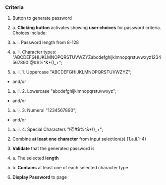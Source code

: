### Criteria
1. Button to generate password
1. a. **Clicking button** activates showing **user choices** for password criteria.  Choices include:

1. a. i. Password length from 8-128

1. a. ii. Character types: "ABCDEFGHIJKLMNOPQRSTUVWZYZabcdefghijklmnopqrstuvwxyz1234567890!@#$%^&*()_+";

1. a. ii. 1. Uppercase "ABCDEFGHIJKLMNOPQRSTUVWZYZ";
- and/or
1. a. ii. 2. Lowercase "abcdefghijklmnopqrstuvwxyz";
- and/or
1. a. ii. 3. Numeral "1234567890";
- and/or 
1. a. ii. 4. Special Characters "!@#$%^&*()_+";

2. Combine **at least one character** from input selection(s) (1.a.ii.1-4)

3.  **Validate** that the generated password is
3. a. The selected **length**
3. b. **Contains** at least one of each selected character type

4. **Display Password** to page
